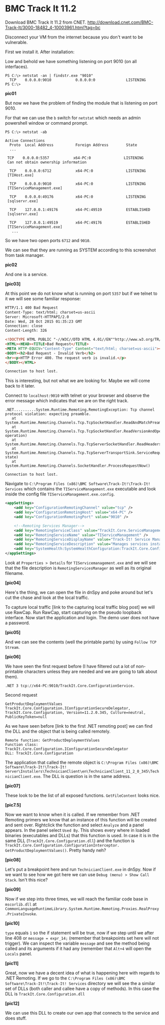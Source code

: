 # BMC Track It 11.2
Download BMC Track It 11.2 from CNET. http://download.cnet.com/BMC-Track-It/3000-18482_4-10003961.html?tag=bc

Disconnect your VM from the internet because you don't want to be vulnerable.

First we install it. After installation:

Low and behold we have something listening on port 9010 (on all interfaces).

    PS C:\> netstat -an | findstr.exe "9010"
      TCP    0.0.0.0:9010           0.0.0.0:0              LISTENING
    PS C:\>

**pic01**

But now we have the problem of finding the module that is listening on port 9010.

For that we can use the `b` switch for `netstat` which needs an admin powershell window or command prompt.

    PS C:\> netstat -ab

	Active Connections
      Proto  Local Address          Foreign Address        State
	  ...

     TCP    0.0.0.0:5357           x64-PC:0               LISTENING
     Can not obtain ownership information

      TCP    0.0.0.0:6712           x64-PC:0               LISTENING
     [TIHost.exe]

      TCP    0.0.0.0:9010           x64-PC:0               LISTENING
     [TIServiceManagement.exe]

      TCP    0.0.0.0:49176          x64-PC:0               LISTENING
     [sqlservr.exe]

      TCP    127.0.0.1:49176        x64-PC:49519           ESTABLISHED
     [sqlservr.exe]

      TCP    127.0.0.1:49519        x64-PC:49176           ESTABLISHED
     [TIServiceManagement.exe]
	   ...


So we have two open ports `6712` and `9010`.

We can see that they are running as SYSTEM according to this screenshot from task manager.

**pic02**

And one is a service.

**[pic03]**

At this point we do not know what is running on port `5357` but if we telnet to it we will see some familiar response:

``` html
HTTP/1.1 400 Bad Request
Content-Type: text/html; charset=us-ascii
Server: Microsoft-HTTPAPI/2.0
Date: Wed, 28 Oct 2015 01:35:23 GMT
Connection: close
Content-Length: 326

<!DOCTYPE HTML PUBLIC "-//W3C//DTD HTML 4.01//EN""http://www.w3.org/TR/html4/strict.dtd">
<HTML><HEAD><TITLE>Bad Request</TITLE>
<META HTTP-EQUIV="Content-Type" Content="text/html; charset=us-ascii"></HEAD>
<BODY><h2>Bad Request - Invalid Verb</h2>
<hr><p>HTTP Error 400. The request verb is invalid.</p>
</BODY></HTML>

Connection to host lost.
```

This is interesting, but not what we are looking for. Maybe we will come back to it later.

Connect to `localhost:9010` with telnet or your browser and observe the error message which indicates that we are on the right track.

    .NET..........System.Runtime.Remoting.RemotingException: Tcp channel protocol violation: expecting preamble.
       at System.Runtime.Remoting.Channels.Tcp.TcpSocketHandler.ReadAndMatchPreamble()
       at System.Runtime.Remoting.Channels.Tcp.TcpSocketHandler.ReadVersionAndOperation(UInt16& operation)
       at System.Runtime.Remoting.Channels.Tcp.TcpServerSocketHandler.ReadHeaders()
       at System.Runtime.Remoting.Channels.Tcp.TcpServerTransportSink.ServiceRequest(Object state)
       at System.Runtime.Remoting.Channels.SocketHandler.ProcessRequestNow()

    Connection to host lost.

Navigate to `C:\Program Files (x86)\BMC Software\Track-It!\Track-It! Services` which contains the `TIServiceManagement.exe` executable and look inside the config file `TIServiceManagement.exe.config`.

``` xml
<appSettings>
    <add key="ConfigurationRemotingChannel" value="tcp" />
    <add key="ConfigurationRemotingHost" value="x64-PC" />
    <add key="ConfigurationRemotingPort" value="9010" />

    <!--Remoting Services Manager-->
    <add key="RemotingServiceClass" value="TrackIt.Core.ServiceManagement.ServiceManagementImpl.ServiceManagementServer,TrackIt.Core.ServiceManagement.ServiceManagementImpl" />
    <add key="RemotingServiceName" value="TIServiceManagement" />
    <add key="RemotingServiceDisplayName" value="Track-It! Service Management" />
    <add key="RemotingServiceDescription" value="Manages services instances deployed on this host." />
    <add key="SystemHealth:SystemHealthConfiguration:TrackIt.Core.Configuration.MultisourceConfigurationImpl.DatabaseConfigurationSource" value="Database source" />
</appSettings>
```

Look at `Properties > Details` for `TIServicemanagement.exe` and we will see that the file description is `RemotingServicesManager` as well as its original filename.

**[pic04]**

Here's the thing, we can open the file in dnSpy and poke around but let's cut the chase and look at the local traffic.

To capture local traffic [link to the capturing local traffic blog post] we will use RawCap. Run RawCap, start capturing on the pseudo loopback interface. Now start the application and login. The demo user does not have a password.

**[pic05]**

And we can see the contents (well the printable parts) by using `Follow TCP Stream`.

**[pic06]**

We have seen the first request before (I have filtered out a lot of non-printable characters unless they are needed and we are going to talk about them).

	.NET 3 tcp://x64-PC:9010/TrackIt.Core.ConfigurationService.

Second request

	GetProductDeploymentValues TrackIt.Core.Configuration.IConfigurationSecureDelegator, TrackIt.Core.Configuration, Version=11.2.0.345, Culture=neutral, PublicKeyToken=null

As we have seen before [link to the first .NET remoting post] we can find the DLL and the object that is being called remotely.

	Remote function: GetProductDeploymentValues
    Function class: TrackIt.Core.Configuration.IConfigurationSecureDelegator
    DLL: TrackIt.Core.Configuration

The application that called the remote object is `C:\Program Files (x86)\BMC Software\Track-It!\Track-It! Server\Installers\TechnicianClient\en\TechnicianClient_11_2_0_345\TechnicianClient.exe`. The DLL is question is in the same address.

**[pic07]**

These look to be the list of all exposed functions. `GetFileContent` looks nice.

**[pic7.5]**

Now we want to know when it is called. If we remember from .NET Remoting primers we know that an instance of this function will be created and sent over. Rightclick the function and select `Analyze` and a panel appears. In the panel select `Used By`. This shows every where in loaded binaries (executables and DLLs) that this function is used. In case it is in the same DLL (`TrackIt.Core.Configuration.dll`) and the function is `TrackIt.Core.Configuration.ConfigurationInterceptor. GetProductDeploymentValues()`. Pretty handy neh?

**[pic08]**

Let's put a breakpoint here and run `TechnicianClient.exe` in dnSpy. Now if we want to see how we got here we can use `Debug (menu) > Show Call Stack`. Isn't this nice?

**[pic09]**

Now if we step into three times, we will reach the familiar code base in `mscorlib.dll` at `CommonLanguageRuntimeLibrary.System.Runtime.Remoting.Proxies.RealProxy.PrivateInvoke`.

**[pic10]**

`type` equals `1` so the if statement will be true, now if we step until we after line 408 or `message = expr_14;` (remember that breakpoints set here will not trigger). We can inspect the variable `message` and see the method being called and its arguments if it had any (remember that `Alt+4` will open the `Locals` panel.

**[pic11]**

Great, now we have a decent idea of what is happening here with regards to .NET Remoting. If we go to the `C:\Program Files (x86)\BMC Software\Track-It!\Track-It! Services` directory we will see the a similar set of DLLs (both caller and callee have a copy of methods). In this case the DLL is `TrackIt.Core.Configuration.dll`

**[pic12]**

We can use this DLL to create our own app that connects to the service and does stuff.

